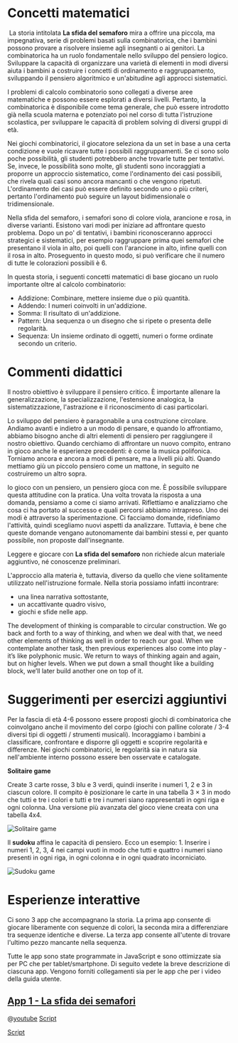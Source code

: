 # Concetti matematici
​
La storia intitolata **La sfida del semaforo** mira a offrire una piccola, ma impegnativa, serie di problemi basati sulla combinatorica, che i bambini possono provare a risolvere insieme agli insegnanti o ai genitori. La combinatorica ha un ruolo fondamentale nello sviluppo del pensiero logico. Sviluppare la capacità di organizzare una varietà di elementi in modi diversi aiuta i bambini a costruire i concetti di ordinamento e raggruppamento, sviluppando il pensiero algoritmico e un'abitudine agli approcci sistematici.

I problemi di calcolo combinatorio sono collegati a diverse aree matematiche e possono essere esplorati a diversi livelli. Pertanto, la combinatorica è disponibile come tema generale, che può essere introdotto già nella scuola materna e potenziato poi nel corso di tutta l'istruzione scolastica, per sviluppare le capacità di problem solving di diversi gruppi di età.

Nei giochi combinatorici, il giocatore seleziona da un set in base a una certa condizione e vuole ricavare tutte i possibili raggruppamenti. Se ci sono solo poche possibilità, gli studenti potrebbero anche trovarle tutte per tentativi. Se, invece, le possibilità sono molte, gli studenti sono incoraggiati a proporre un approccio sistematico, come l'ordinamento dei casi possibili, che rivela quali casi sono ancora mancanti o che vengono ripetuti. L'ordinamento dei casi può essere definito secondo uno o più criteri, pertanto l'ordinamento può seguire un layout bidimensionale o tridimensionale.

Nella sfida del semaforo, i semafori sono di colore viola, arancione e rosa, in diverse varianti. Esistono vari modi per iniziare ad affrontare questo problema. Dopo un po' di tentativi, i bambini riconosceranno approcci strategici e sistematici, per esempio raggruppare prima quei semafori che presentano il viola in alto, poi quelli con l'arancione in alto, infine quelli con il rosa in alto. Proseguento in questo modo, si può verificare che il numero di tutte le colorazioni possibili è 6.

In questa storia, i seguenti concetti matematici di base giocano un ruolo importante oltre al calcolo combinatorio: 


+ Addizione: Combinare, mettere insieme due o più quantità.
+ Addendo: I numeri coinvolti in un'addizione. 
+ Somma: Il risultato di un'addizione.
+ Pattern: Una sequenza o un disegno che si ripete o presenta delle regolarità. 
+ Sequenza: Un insieme ordinato di oggetti, numeri o forme ordinate secondo un criterio.


# Commenti didattici
Il nostro obiettivo è sviluppare il pensiero critico. È importante allenare la generalizzazione, la specializzazione, l'estensione analogica, la sistematizzazione, l'astrazione e il riconoscimento di casi particolari.

Lo sviluppo del pensiero è paragonabile a una costruzione circolare. Andiamo avanti e indietro a un modo di pensare, e quando lo affrontiamo, abbiamo bisogno anche di altri elementi di pensiero per raggiungere il nostro obiettivo. Quando cerchiamo di affrontare un nuovo compito, entrano in gioco anche le esperienze precedenti: è come la musica polifonica. Torniamo ancora e ancora a modi di pensare, ma a livelli più alti. Quando mettiamo giù un piccolo pensiero come un mattone, in seguito ne costruiremo un altro sopra.

Io gioco con un pensiero, un pensiero gioca con me. È possibile sviluppare questa attitudine con la pratica. Una volta trovata la risposta a una domanda, pensiamo a come ci siamo arrivati. Riflettiamo e analizziamo che cosa ci ha portato al successo e quali percorsi abbiamo intrapreso. Uno dei modi è attraverso la sperimentazione. Ci facciamo domande, ridefiniamo l'attività, quindi scegliamo nuovi aspetti da analizzare. Tuttavia, è bene che queste domande vengano autonomamente dai bambini stessi e, per quanto possibile, non proposte dall'insegnante.

Leggere e giocare con **La sfida del semaforo** non richiede alcun materiale aggiuntivo, né conoscenze preliminari.

L'approccio alla materia è, tuttavia, diverso da quello che viene solitamente utilizzato nell'istruzione formale. Nella storia possiamo infatti incontrare:
+ una linea narrativa sottostante,
+ un accattivante quadro visivo,
+ giochi e sfide nelle app. 


The development of thinking is comparable to circular construction. We go back and forth to a way of thinking, and when we deal with that, we need other elements of thinking as well in order to reach our goal. When we contemplate another task, then previous experiences also come into play - it’s like polyphonic music. We return to ways of thinking again and again, but on higher levels. When we put down a small thought like a building block, we’ll later build another one on top of it. 



# Suggerimenti per esercizi aggiuntivi

Per la fascia di età 4-6 possono essere proposti giochi di combinatorica che coinvolgano anche il movimento del corpo (giochi con palline colorate / 3-4 diversi tipi di oggetti / strumenti musicali). Incoraggiamo i bambini a classificare, confrontare e disporre gli oggetti e scoprire regolarità e differenze. Nei giochi combinatorici, le regolarità sia in natura sia nell'ambiente interno possono essere ben osservate e catalogate. 

**Solitaire game**

Create 3 carte rosse, 3 blu e 3 verdi, quindi inserite i numeri 1, 2 e 3 in ciascun colore. Il compito è posizionare le carte in una tabella 3 × 3 in modo che tutti e tre i colori e tutti e tre i numeri siano rappresentati in ogni riga e ogni colonna. Una versione più avanzata del gioco viene creata con una tabella 4x4. 

![Solitaire game](/stories/logi-1/img/solitaire2.png)

Il **sudoku** affina le capacità di pensiero. Ecco un esempio: 1. Inserire i numeri 1, 2, 3, 4 nei campi vuoti in modo che tutti e quattro i numeri siano presenti in ogni riga, in ogni colonna e in ogni quadrato incorniciato. 

![Sudoku game](/stories/logi-1/img/sudoku.png)

# Esperienze interattive
Ci sono 3 app che accompagnano la storia. La prima app consente di giocare liberamente con sequenze di colori, la seconda mira a differenziare tra sequenze identiche e diverse. La terza app consente all'utente di trovare l'ultimo pezzo mancante nella sequenza.

Tutte le app sono state programmate in JavaScript e sono ottimizzate sia per PC che per tablet/smartphone. Di seguito vedete la breve descrizione di ciascuna app. Vengono forniti collegamenti sia per le app che per i video della guida utente. 

## [App 1 - La sfida dei semafori]($HUB_URL/story/the-traffic-light-challenge/?actionLink=app1)

@[youtube](OYrrdu4y_7E?_align-center_)
[Script](/stories/symm-1/transcripts/Script1.pdf)

[Script](https://docs.google.com/document/d/1JoX-oWfSPqPheFBopjWfu1lsRNl8zBMHrx6ylGm3zDM/edit#)
